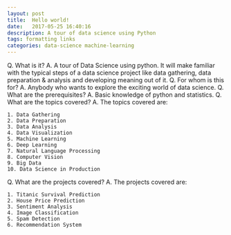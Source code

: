 ```yaml
---
layout: post
title:  Hello world!
date:   2017-05-25 16:40:16
description: A tour of data science using Python
tags: formatting links
categories: data-science machine-learning
---
```


Q. What is it?
A. A tour of Data Science using python. It will make familiar with the typical steps of a data science project like data gathering, data preparation & analysis and developing meaning out of it.
Q. For whom is this for?
A. Anybody who wants to explore the exciting world of data science.
Q. What are the prerequisites?
A. Basic knowledge of python and statistics.
Q. What are the topics covered?
A. The topics covered are:

    1. Data Gathering
    2. Data Preparation
    3. Data Analysis
    4. Data Visualization
    5. Machine Learning
    6. Deep Learning
    7. Natural Language Processing
    8. Computer Vision
    9. Big Data
    10. Data Science in Production

Q. What are the projects covered?
A. The projects covered are:

    1. Titanic Survival Prediction
    2. House Price Prediction
    3. Sentiment Analysis
    4. Image Classification
    5. Spam Detection
    6. Recommendation System
